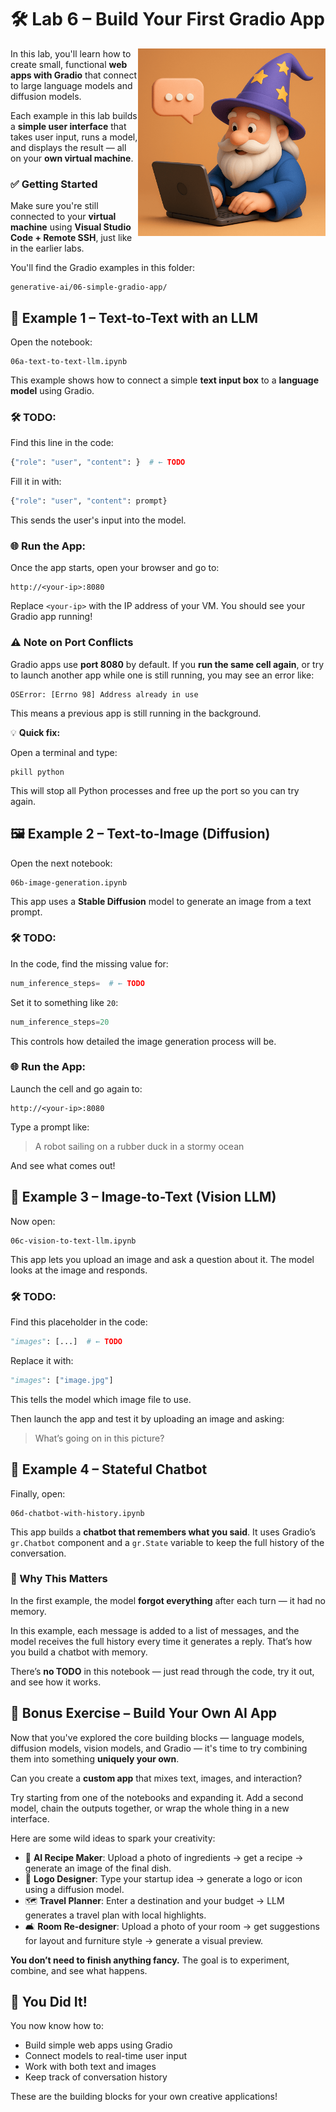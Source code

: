# 🛠️ Lab 6 – Build Your First Gradio App

<img src="../../media/generative-ai-wizard-chatting.png" style="width: 300px" align="right">

In this lab, you'll learn how to create small, functional **web apps with Gradio** that connect to large language models and diffusion models.

Each example in this lab builds a **simple user interface** that takes user input, runs a model, and displays the result — all on your **own virtual machine**.

### ✅ Getting Started

Make sure you're still connected to your **virtual machine** using **Visual Studio Code + Remote SSH**, just like in the earlier labs.

You'll find the Gradio examples in this folder:

```
generative-ai/06-simple-gradio-app/
```

## 🧠 Example 1 – Text-to-Text with an LLM

Open the notebook:

```
06a-text-to-text-llm.ipynb
````

This example shows how to connect a simple **text input box** to a **language model** using Gradio.

### 🛠️ TODO:
Find this line in the code:

```python
{"role": "user", "content": }  # ← TODO
````

Fill it in with:

```python
{"role": "user", "content": prompt}
```

This sends the user's input into the model.

### 🌐 Run the App:

Once the app starts, open your browser and go to:

```
http://<your-ip>:8080
```

Replace `<your-ip>` with the IP address of your VM. You should see your Gradio app running!

### ⚠️ Note on Port Conflicts

Gradio apps use **port 8080** by default. If you **run the same cell again**, or try to launch another app while one is still running, you may see an error like:

```
OSError: [Errno 98] Address already in use
```

This means a previous app is still running in the background.

💡 **Quick fix:**

Open a terminal and type:

```
pkill python
```

This will stop all Python processes and free up the port so you can try again.

## 🖼️ Example 2 – Text-to-Image (Diffusion)

Open the next notebook:

```
06b-image-generation.ipynb
```

This app uses a **Stable Diffusion** model to generate an image from a text prompt.

### 🛠️ TODO:

In the code, find the missing value for:

```python
num_inference_steps=  # ← TODO
```

Set it to something like `20`:

```python
num_inference_steps=20
```

This controls how detailed the image generation process will be.

### 🌐 Run the App:

Launch the cell and go again to:

```
http://<your-ip>:8080
```

Type a prompt like:

> A robot sailing on a rubber duck in a stormy ocean

And see what comes out!

## 🧠 Example 3 – Image-to-Text (Vision LLM)

Now open:

```
06c-vision-to-text-llm.ipynb
```

This app lets you upload an image and ask a question about it. The model looks at the image and responds.

### 🛠️ TODO:

Find this placeholder in the code:

```python
"images": [...]  # ← TODO
```

Replace it with:

```python
"images": ["image.jpg"]
```

This tells the model which image file to use.

Then launch the app and test it by uploading an image and asking:

> What’s going on in this picture?

## 💬 Example 4 – Stateful Chatbot

Finally, open:

```
06d-chatbot-with-history.ipynb
```

This app builds a **chatbot that remembers what you said**. It uses Gradio’s `gr.Chatbot` component and a `gr.State` variable to keep the full history of the conversation.

### 🤔 Why This Matters

In the first example, the model **forgot everything** after each turn — it had no memory.

In this example, each message is added to a list of messages, and the model receives the full history every time it generates a reply. That’s how you build a chatbot with memory.

There’s **no TODO** in this notebook — just read through the code, try it out, and see how it works.

## 🌟 Bonus Exercise – Build Your Own AI App

Now that you've explored the core building blocks — language models, diffusion models, vision models, and Gradio — it's time to try combining them into something **uniquely your own**.

Can you create a **custom app** that mixes text, images, and interaction?

Try starting from one of the notebooks and expanding it. Add a second model, chain the outputs together, or wrap the whole thing in a new interface.

Here are some wild ideas to spark your creativity:

- 🍜 **AI Recipe Maker**: Upload a photo of ingredients → get a recipe → generate an image of the final dish.
- 🎨 **Logo Designer**: Type your startup idea → generate a logo or icon using a diffusion model.
- 🗺️ **Travel Planner**: Enter a destination and your budget → LLM generates a travel plan with local highlights.
- 🛋️ **Room Re-designer**: Upload a photo of your room → get suggestions for layout and furniture style → generate a visual preview.

**You don’t need to finish anything fancy.** The goal is to experiment, combine, and see what happens.

## 🎉 You Did It!

You now know how to:

* Build simple web apps using Gradio
* Connect models to real-time user input
* Work with both text and images
* Keep track of conversation history

These are the building blocks for your own creative applications!
